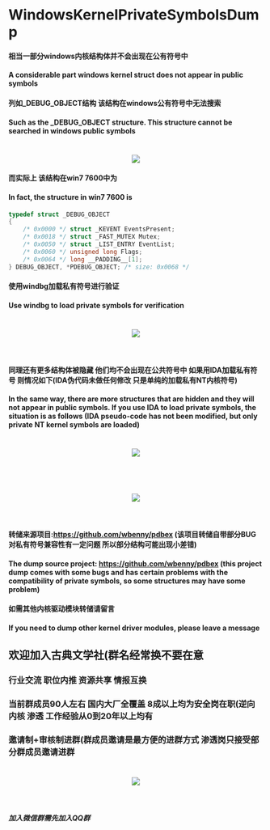 # WindowsKernelPrivateSymbolsDump

#### 相当一部分windows内核结构体并不会出现在公有符号中

#### A considerable part windows kernel struct does not appear in public symbols

#### 列如_DEBUG_OBJECT结构 该结构在windows公有符号中无法搜索

#### Such as the _DEBUG_OBJECT structure. This structure cannot be searched in windows public symbols

<h1 align="center">
	<img src="1.png" >
</h1>

#### 而实际上 该结构在win7 7600中为

#### In fact, the structure in win7 7600 is

```cpp
typedef struct _DEBUG_OBJECT
{
	/* 0x0000 */ struct _KEVENT EventsPresent;
	/* 0x0018 */ struct _FAST_MUTEX Mutex;
	/* 0x0050 */ struct _LIST_ENTRY EventList;
	/* 0x0060 */ unsigned long Flags;
	/* 0x0064 */ long __PADDING__[1];
} DEBUG_OBJECT, *PDEBUG_OBJECT; /* size: 0x0068 */
```

#### 使用windbg加载私有符号进行验证

#### Use windbg to load private symbols for verification

<h1 align="center">
	<img src="2.png" >
	<br>
	<br>
</h1>

#### 同理还有更多结构体被隐藏 他们均不会出现在公共符号中 如果用IDA加载私有符号 则情况如下(IDA伪代码未做任何修改 只是单纯的加载私有NT内核符号)

#### In the same way, there are more structures that are hidden and they will not appear in public symbols. If you use IDA to load private symbols, the situation is as follows (IDA pseudo-code has not been modified, but only private NT kernel symbols are loaded)

<h1 align="center">
	<img src="3.png" >
	<br>
	<br>
</h1>

<h1 align="center">
	<img src="4.png" >
	<br>
	<br>
</h1>

#### 转储来源项目:https://github.com/wbenny/pdbex (该项目转储自带部分BUG 对私有符号兼容性有一定问题 所以部分结构可能出现小差错)

#### The dump source project: https://github.com/wbenny/pdbex (this project dump comes with some bugs and has certain problems with the compatibility of private symbols, so some structures may have some problem)

#### 如需其他内核驱动模块转储请留言

#### If you need to dump other kernel driver modules, please leave a message


## 欢迎加入古典文学社(群名经常换不要在意 

### 行业交流 职位内推 资源共享 情报互换

### 当前群成员90人左右 国内大厂全覆盖 8成以上均为安全岗在职(逆向 内核 渗透 工作经验从0到20年以上均有

### 邀请制+审核制进群(群成员邀请是最方便的进群方式 渗透岗只接受部分群成员邀请进群

<h1 align="center">
	<img src="123.JPG" >
	<br>
	<br>
</h1>

##### 加入微信群需先加入QQ群